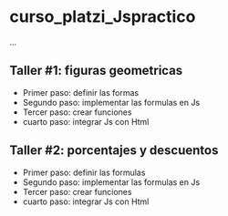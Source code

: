 # curso_platzi_Jspractico

...

 ## Taller #1: figuras geometricas

 - Primer paso: definir las formas 
 - Segundo paso: implementar las formulas en Js
 - Tercer paso: crear funciones
 - cuarto paso: integrar Js con Html 

  ## Taller #2: porcentajes y descuentos

 - Primer paso: definir las formulas 
 - Segundo paso: implementar las formulas en Js
 - Tercer paso: crear funciones
 - cuarto paso: integrar Js con Html 